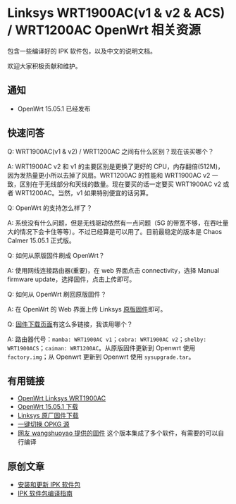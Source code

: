# Linksys WRT1900AC(v1 & v2 & ACS) / WRT1200AC OpenWrt 相关资源

包含一些编译好的 IPK 软件包，以及中文的说明文档。

欢迎大家积极贡献和维护。

## 通知

* OpenWrt 15.05.1 已经发布

## 快速问答

Q: WRT1900AC(v1 & v2) / WRT1200AC 之间有什么区别？现在该买哪个？

A: WRT1900AC v2 和 v1 的主要区别是更换了更好的 CPU，内存翻倍(512M)，因为发热量更小所以去掉了风扇。WRT1200AC 的性能和 WRT1900AC v2 一致，区别在于无线部分和天线的数量。现在要买的话一定要买 WRT1900AC v2 或者 WRT1200AC。当然，v1 如果特别便宜的话另算。

Q: OpenWrt 的支持怎么样了？

A: 系统没有什么问题，但是无线驱动依然有一点问题（5G 的带宽不够，在吞吐量大的情况下会卡住等等）。不过已经算是可以用了。目前最稳定的版本是 Chaos Calmer 15.05.1 正式版。

Q: 如何从原版固件刷成 OpenWrt？

A: 使用网线连接路由器(重要)，在 web 界面点击 connectivity，选择 Manual firmware update，选择固件，点击上传即可。

Q: 如何从 OpenWrt 刷回原版固件？

A: 在 OpenWrt 的 Web 界面上传 Linksys [原版固件](http://www.linksys.com/us/support-article?articleNum=148550)即可。

Q: [固件下载页面](https://downloads.openwrt.org/chaos_calmer/15.05.1/mvebu/generic/)有这么多链接，我该用哪个？

A: 路由器代号：`mamba: WRT1900AC v1`；`cobra: WRT1900AC v2`；`shelby: WRT1900ACS`；`caiman: WRT1200AC`。从原版固件更新到 Openwrt 使用 `factory.img`；从 Openwrt 更新到 Openwrt 使用 `sysupgrade.tar`。

## 有用链接

* [OpenWrt Linksys WRT1900AC](http://wiki.openwrt.org/toh/linksys/wrt1900ac)
* [OpenWrt 15.05.1 下载](https://downloads.openwrt.org/chaos_calmer/15.05.1/mvebu/generic/)
* [Linksys 原厂固件下载](http://www.linksys.com/us/support-article?articleNum=148550)
* [一键切换 OPKG 源](https://github.com/NemoAlex/opkg-srouce-switcher)
* [网友 wangshuoyao 提供的固件](https://github.com/wongsyrone/openwrt-1) 这个版本集成了多个软件，有需要的可以自行编译

## 原创文章

* [安装和更新 IPK 软件包](https://github.com/NemoAlex/openwrt-wrt1900ac-docs/wiki/%E5%AE%89%E8%A3%85%E5%92%8C%E6%9B%B4%E6%96%B0%E8%BD%AF%E4%BB%B6)
* [IPK 软件包编译指南](https://github.com/NemoAlex/openwrt-wrt1900ac-docs/wiki/%E7%AE%80%E6%98%93%E6%8C%87%E5%8D%97%EF%BC%9A%E4%BD%BF%E7%94%A8-OpenWrt-%E7%9A%84%E4%BA%A4%E5%8F%89%E7%BC%96%E8%AF%91-SDK-%E6%9D%A5%E7%BC%96%E8%AF%91-ipk-%E8%BD%AF%E4%BB%B6%E5%8C%85)
